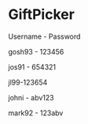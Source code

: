 # GiftPicker

Username - Password

gosh93 - 123456

jos91 - 654321

jl99-123654

johni - abv123

mark92 - 123abv
